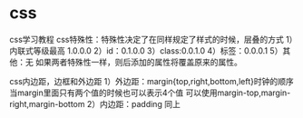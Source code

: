 # css
css学习教程
css特殊性：特殊性决定了在同样规定了样式的时候，层叠的方式
1）内联式等级最高 1.0.0.0
2）id：0.1.0.0
3）class:0.0.1.0
4）标签：0.0.0.1
5）其他：无
如果两者特殊性一样，则后添加的属性将覆盖原来的属性。

css内边距，边框和外边距
1）外边距：margin{top,right,bottom,left}时钟的顺序
  当margin里面只有两个值的时候也可以表示4个值
  可以使用margin-top,margin-right,margin-bottom
2）内边距：padding
  同上
